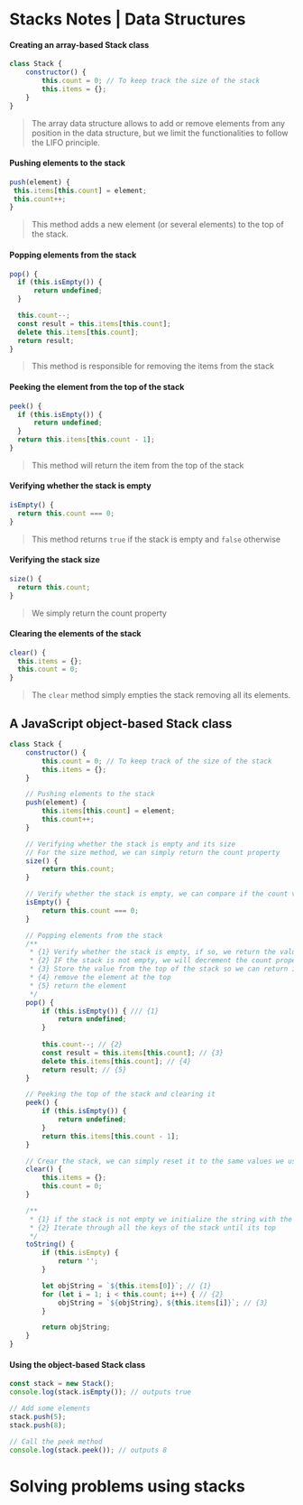 # Stacks Notes | Data Structures

#### Creating an array-based Stack class

````javascript
class Stack {
    constructor() {
        this.count = 0; // To keep track the size of the stack
        this.items = {};
    }
}
````

> The array data structure allows to add or remove elements from any position in the data structure, but we limit the functionalities to follow the LIFO principle.



#### Pushing elements to the stack

````javascript
push(element) {
 this.items[this.count] = element;
 this.count++;
}
````

> This method adds a new element (or several elements) to the top of the stack.

#### Popping elements from the stack

`````javascript
pop() {
  if (this.isEmpty()) {
      return undefined;
  }

  this.count--;
  const result = this.items[this.count];
  delete this.items[this.count];
  return result;
}
`````

> This method is responsible for removing the items from the stack

#### Peeking the element from the top of the stack

````javascript
peek() {
  if (this.isEmpty()) {
      return undefined;
  }
  return this.items[this.count - 1];
}
````

> This method will return the item from the top of the stack

#### Verifying whether the stack is empty

````javascript
isEmpty() {
  return this.count === 0;
}
````

> This method returns `true` if the stack is empty and `false` otherwise

#### Verifying  the stack size

````javascript
size() {
  return this.count;
}
````

> We simply return the count property

#### Clearing the elements of the stack

````javascript
clear() {
  this.items = {};
  this.count = 0;
}
````

> The `clear` method simply empties the stack removing all its elements.

## A JavaScript object-based Stack class

````javascript
class Stack {
    constructor() {
        this.count = 0; // To keep track of the size of the stack
        this.items = {};
    }

    // Pushing elements to the stack
    push(element) {
        this.items[this.count] = element;
        this.count++;
    }

    // Verifying whether the stack is empty and its size
    // For the size method, we can simply return the count property
    size() {
        return this.count;
    }

    // Verify whether the stack is empty, we can compare if the count value is 0 as follows
    isEmpty() {
        return this.count === 0;
    }

    // Popping elements from the stack
    /**
     * {1} Verify whether the stack is empty, if so, we return the value undefined
     * {2} IF the stack is not empty, we will decrement the count property
     * {3} Store the value from the top of the stack so we can return it
     * {4} remove the element at the top
     * {5} return the element
     */
    pop() {
        if (this.isEmpty()) { /// {1}
            return undefined;
        }
      
        this.count--; // {2}
        const result = this.items[this.count]; // {3}
        delete this.items[this.count]; // {4}
        return result; // {5}
    }

    // Peeking the top of the stack and clearing it
    peek() {
        if (this.isEmpty()) {
            return undefined;
        }
        return this.items[this.count - 1];
    }

    // Crear the stack, we can simply reset it to the same values we used in the constructor
    clear() {
        this.items = {};
        this.count = 0;
    }

    /**
     * {1} if the stack is not empty we initialize the string with the first element
     * {2} Iterate through all the keys of the stack until its top
     */
    toString() {
        if (this.isEmpty) {
            return '';
        }

        let objString = `${this.items[0]}`; // {1}
        for (let i = 1; i < this.count; i++) { // {2}
            objString = `${objString}, ${this.items[i]}`; // {3}
        }

        return objString;
    }
}
````

#### Using the object-based Stack class

````javascript
const stack = new Stack();
console.log(stack.isEmpty()); // outputs true

// Add some elements
stack.push(5);
stack.push(8);

// Call the peek method
console.log(stack.peek()); // outputs 8
````

# Solving problems using stacks

